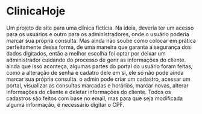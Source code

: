 # ClinicaHoje
Um projeto de site para uma clínica fictícia.
Na ideia, deveria ter um acesso para os usuários e outro para os administradores, onde o usuário poderia marcar sua própria consulta. 
Mas ainda não soube como colocar em prática perfeitamente dessa forma, de uma maneira que garanta a segurança dos dados digitados, então a melhor escolha foi optar por deixar um administrador cuidando do processo de gerir as informações do cliente.
ainda que isso aconteça, algumas partes do portal do usuário foram feitas, como a alteração de senha e cadatro dele em si, ele só não pode ainda marcar sua própria consulta.
o admin pode criar um cadastro, acessar um portal, visualizar as consultas marcadas e horários, marcar novas, alterar informações do cliente e deletar informações do cliente.
Todos os cadastros são feitos com base no email, mas para que seja modificada alguma informação, é necessário digitar o CPF.

